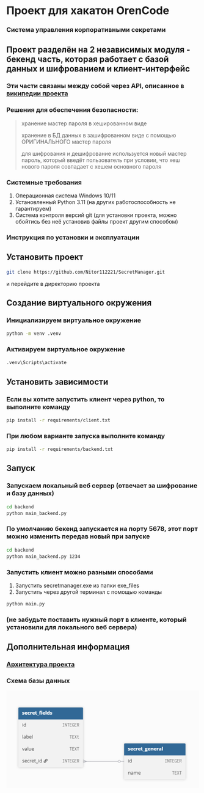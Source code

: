 # Проект для хакатон OrenCode

### Система управления корпоративными секретами

## Проект разделён на 2 независимых модуля - бекенд часть, которая работает с базой данных и шифрованием и клиент-интерфейс

### Эти части связаны между собой через API, описанное в [википедии проекта](https://github.com/Nitor112221/SecretManager/wiki/API-between-client-and-local-web-server)

### Решения для обеспечения безопасности:

> хранение мастер пароля в хешированном виде
> 
> хранение в БД данных в зашифрованном виде с помощью ОРИГИНАЛЬНОГО мастер пароля
> 
> для шифрования и дешифрование используется новый мастер пароль, который введёт пользователь при условии, что хеш нового пароля совпадает с хешем основного пароля

### Системные требования
1. Операционная система Windows 10/11
2. Установленный Python 3.11 (на других работоспособность не гарантируем)
3. Система контроля версий git (для установки проекта, можно обойтись без неё установив файлы проект другим способом)

### Инструкция по установки и эксплуатации

## Установить проект
 ```bash
git clone https://github.com/Nitor112221/SecretManager.git
```
и перейдите в директорию проекта
## Создание виртуального окружения
### Инициализируем виртуальное окружение
```bash
python -m venv .venv
```
### Активируем виртуальное окружение
```bash
.venv\Scripts\activate
```

## Установить зависимости

### Если вы хотите запустить клиент через python, то выполните команду
```bash
pip install -r requirements/client.txt
```

### При любом варианте запуска выполните команду
```bash
pip install -r requirements/backend.txt
```

## Запуск
### Запускаем локальный веб сервер (отвечает за шифрование и базу данных)
```bash
cd backend
python main_backend.py
```
### По умолчанию бекенд запускается на порту 5678, этот порт можно изменить передав новый при запуске
```bash
cd backend
python main_backend.py 1234
```

### Запустить клиент можно разными способами
1. Запустить secretmanager.exe из папки exe_files
2. Запустить через другой терминал с помощью команды
```bash
python main.py
```
### (не забудьте поставить нужный порт в клиенте, который установили для локального веб сервера)

## Дополнительная информация

### [Архитектура проекта](https://miro.com/welcomeonboard/TzZUY2hNVE1KdnIvOURlWFpBRDVVSlJWVUV6R0dVOXJGNEhSWWsrc1o4cTRacmNJSnhjMkVQZ3U5Vll4Mk0wb01zMEluZ2dyMDJabEs3MlJab0dPSDI1YXlhRGtvSjg5TjhmVElLT2RLQXNySWlaZnNURnkwR0VMVTRHUGhUVXRnbHpza3F6REdEcmNpNEFOMmJXWXBBPT0hdjE=?share_link_id=238825892193)

### Схема базы данных
![sheme](ER.png)
